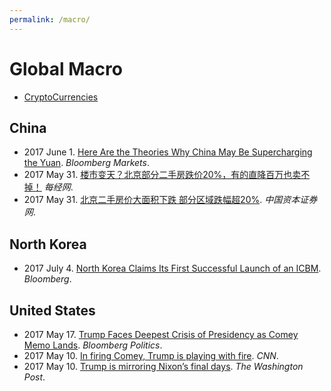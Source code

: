 ```yaml
---
permalink: /macro/
---
```

# Global Macro

* [CryptoCurrencies](http://realai.org/coins/)

## China

* 2017 June 1. [Here Are the Theories Why China May Be Supercharging the Yuan](https://www.bloomberg.com/news/articles/2017-06-01/here-are-the-theories-why-china-may-be-supercharging-the-yuan). *Bloomberg Markets*.
* 2017 May 31. [楼市变天？北京部分二手房跌价20%，有的直降百万也卖不掉！](http://www.nbd.com.cn/articles/2017-05-31/1112397.html) *每经网*.
* 2017 May 31. [北京二手房价大面积下跌 部分区域跌幅超20%](http://www.ccstock.cn/finace/house/2017-05-31/A1496163002261.html). *中国资本证券网*.

## North Korea

* 2017 July 4. [North Korea Claims Its First Successful Launch of an ICBM](https://www.bloomberg.com/news/articles/2017-07-04/north-korea-claims-successful-intercontinental-missile-launch). *Bloomberg*.

## United States

* 2017 May 17. [Trump Faces Deepest Crisis of Presidency as Comey Memo Lands](https://www.bloomberg.com/politics/articles/2017-05-17/trump-faces-deepest-crisis-of-presidency-as-comey-memo-surfaces). *Bloomberg Politics*.
* 2017 May 10. [In firing Comey, Trump is playing with fire](http://edition.cnn.com/2017/05/09/opinions/trump-comey-huge-trouble-opinion-callan/). *CNN*.
* 2017 May 10. [Trump is mirroring Nixon’s final days](https://www.washingtonpost.com/posteverything/wp/2017/05/10/trump-is-mirroring-nixons-final-days/). *The Washington Post*.
